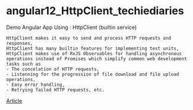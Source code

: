 # angular12_HttpClient_techiediaries

Demo Angular App Using : HttpClient (builtin service)


    HttpClient makes it easy to send and process HTTP requests and responses,
    HttpClient has many builtin features for implementing test units,
    HttpClient makes use of RxJS Observables for handling asynchronous operations instead of Promises which simplify common web development tasks such as
    - The concelation of HTTP requests,
    - Listenning for the progression of file download and file upload operations,
    - Easy error handling,
    - Retrying failed HTTP requests, etc.

[Article](https://www.techiediaries.com/angular-tutorial/)



